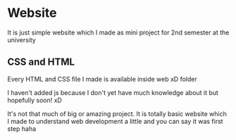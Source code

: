 # Website
It is just simple website which I made as mini project for 2nd semester at the university

## CSS and HTML

Every HTML and CSS file I made is available inside web xD folder

I haven't added js because I don't yet have much knowledge about it but hopefully soon! xD

It's not that much of big or amazing project. It is totally basic website which I made to understand web development a little and you can say it was first step haha

